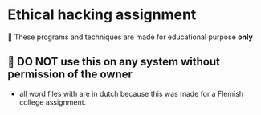 # Ethical hacking assignment  

👀 These programs and techniques are made for educational purpose **only**

## 👀 DO NOT use this on any system without permission of the owner 

- all word files with are in dutch because this was made for a Flemish college assignment.
